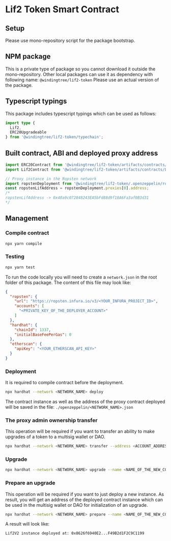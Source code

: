 # Lif2 Token Smart Contract

## Setup

Please use mono-repository script for the package bootstrap.

## NPM package

This is a private type of package so you cannot download it outside the mono-repository.
Other local packages can use it as dependency with following name: `@windingtree/lif2-token`
Please use an actual version of the package.

## Typescript typings

This package includes typescript typings which can be used as follows:

```typescript
import type {
  Lif2,
  ERC20Upgradeable
} from '@windingtree/lif2-token/typechain';
```

## Built contract, ABI and deployed proxy address

```typescript
import ERC20Contract from '@windingtree/lif2-token/artifacts/contracts/OldLifTest.sol/OldLifTest.json';
import Lif2Contract from '@windingtree/lif2-token/artifacts/contracts/Lif2.sol/Lif2.json';

// Proxy instance in the Ropsten network
import ropstenDeployment from '@windingtree/lif2-token/.openzeppelin/ropsten.json';
const ropstenLifAddress = ropstenDeployment.proxies[0].address;
/*
ropstenLifAddress -> 0x40a9c072848243EA5bFd88d9f18A6Fa3af0B3d31
*/
```

## Management

### Compile contract

```bash
npx yarn compile
```

### Testing

```bash
npx yarn test
```

To run the code locally you will need to create a `network.json` in the root folder of this package. The content of this file may look like:

```json
{
  "ropsten": {
    "url": "https://ropsten.infura.io/v3/<YOUR_INFURA_PROJECT_ID>",
    "accounts": [
      "<PRIVATE_KEY_OF_THE_DEPLOYER_ACCOUNT>"
    ]
  },
  "hardhat": {
    "chainId": 1337,
    "initialBaseFeePerGas": 0
  },
  "etherscan": {
    "apiKey": "<YOUR_ETHERSCAN_API_KEY>"
  }
}
```

### Deployment

It is required to compile contract before the deployment.

```bash
npx hardhat --network <NETWORK_NAME> deploy
```

The contract instance as well as the address of the proxy contract deployed will be saved in the file:
`./openzeppelin/<NETWORK_NAME>.json`

### The proxy admin ownership transfer

This operation will be required if you want to transfer an ability to make upgrades of a token to a multisig wallet or DAO.

```bash
npx hardhat --network <NETWORK_NAME> transfer --address <ACCOUNT_ADDRESS>
```

### Upgrade

```bash
npx hardhat --network <NETWORK_NAME> upgrade --name <NAME_OF_THE_NEW_CONTRACT>
```

### Prepare an upgrade

This operation will be required if you want to just deploy a new instance. As result, you will get an address of the deployed contract instance which can be used in the multisig wallet or DAO for initialization of an upgrade.

```bash
npx hardhat --network <NETWORK_NAME> prepare --name <NAME_OF_THE_NEW_CONTRACT>
```
A result will look like:

```text
Lif2V2 instance deployed at: 0x8626f6940E2...F49B2d1F2C9C1199
```
